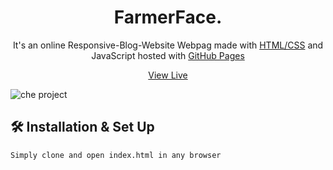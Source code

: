 <h1 align="center">
  FarmerFace.
</h1>
<p align="center">
  It's an online Responsive-Blog-Website Webpag made with <a href="https://www.geeksforgeeks.org/web-technology/html-css/" target="_blank">HTML/CSS</a> and JavaScript hosted with <a href="https://www.github.com/" target="_blank">GitHub Pages</a>
</p>
<p align="center">
  <a href="https://asim1909.github.io/CHE-110-PROJECT/" target="_blank">View Live</a>
</p>

![che project](https://user-images.githubusercontent.com/118390636/234189530-7d38f23a-859d-4e5d-98c1-de942cfb6d22.jpeg)


## 🛠 Installation & Set Up

```
Simply clone and open index.html in any browser
```
